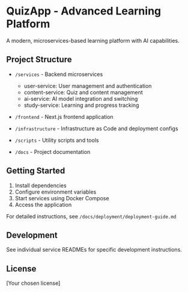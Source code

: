 # QuizApp - Advanced Learning Platform

A modern, microservices-based learning platform with AI capabilities.

## Project Structure

- `/services` - Backend microservices
  - user-service: User management and authentication
  - content-service: Quiz and content management
  - ai-service: AI model integration and switching
  - study-service: Learning and progress tracking

- `/frontend` - Next.js frontend application
- `/infrastructure` - Infrastructure as Code and deployment configs
- `/scripts` - Utility scripts and tools
- `/docs` - Project documentation

## Getting Started

1. Install dependencies
2. Configure environment variables
3. Start services using Docker Compose
4. Access the application

For detailed instructions, see `/docs/deployment/deployment-guide.md`

## Development

See individual service READMEs for specific development instructions.

## License

[Your chosen license]
